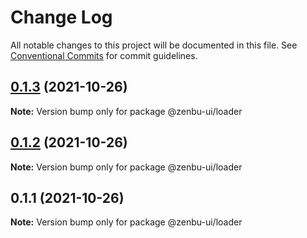 # Change Log

All notable changes to this project will be documented in this file.
See [Conventional Commits](https://conventionalcommits.org) for commit guidelines.

## [0.1.3](https://github.com/KodepandaID/zenbu-ui/compare/@zenbu-ui/loader@0.1.2...@zenbu-ui/loader@0.1.3) (2021-10-26)

**Note:** Version bump only for package @zenbu-ui/loader





## [0.1.2](https://github.com/KodepandaID/zenbu-ui/compare/@zenbu-ui/loader@0.1.1...@zenbu-ui/loader@0.1.2) (2021-10-26)

**Note:** Version bump only for package @zenbu-ui/loader





## 0.1.1 (2021-10-26)

**Note:** Version bump only for package @zenbu-ui/loader
